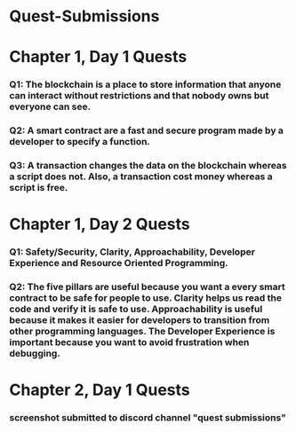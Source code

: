 # Quest-Submissions
# Chapter 1, Day 1 Quests
### Q1: The blockchain is a place to store information that anyone can interact without restrictions and that nobody owns but everyone can see.
### Q2: A smart contract are a fast and secure program made by a developer to specify a function.
### Q3: A transaction changes the data on the blockchain whereas a script does not. Also, a transaction cost money whereas a script is free.
# Chapter 1, Day 2 Quests
### Q1: Safety/Security, Clarity, Approachability, Developer Experience and Resource Oriented Programming.
### Q2: The five pillars are useful because you want a every smart contract to be safe for people to use. Clarity helps us read the code and verify it is safe to use. Approachability is useful because it makes it easier for developers to transition from other programming languages. The Developer Experience is important because you want to avoid frustration when debugging.
# Chapter 2, Day 1 Quests
### screenshot submitted to discord channel "quest submissions"
